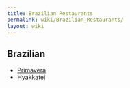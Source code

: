 ```yaml
---
title: Brazilian Restaurants
permalink: wiki/Brazilian_Restaurants/
layout: wiki
---
```


Brazilian
---------

-   [Primavera](/wiki/Primavera "wikilink")
-   [Hyakkatei](/wiki/Hyakkatei "wikilink")

